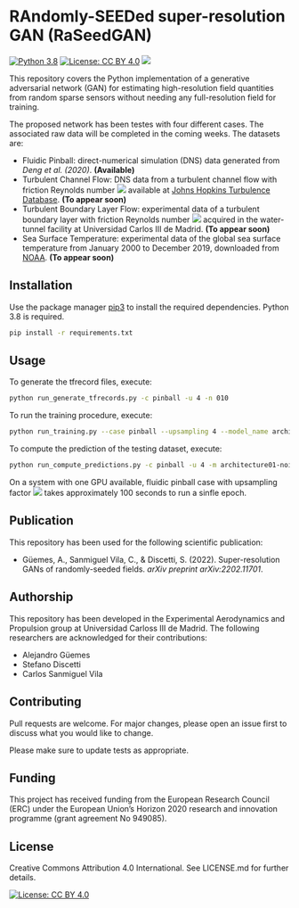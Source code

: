 # **RAndomly-SEEDed super-resolution GAN (RaSeedGAN)**
[![Python 3.8](https://img.shields.io/badge/python-3.8-blue.svg)](https://www.python.org/downloads/release/python-380/)
[![License: CC BY 4.0](https://img.shields.io/badge/License-CC_BY_4.0-lightgrey.svg)](https://creativecommons.org/licenses/by/4.0/)
<a href="https://github.com/Andy53/ERC.Xdbg/commits/master">
    <img src="https://img.shields.io/github/last-commit/eaplab/RaSeedGAN?style=flat-square&logo=github&logoColor=white">
</a>

This repository covers the Python implementation of a generative adversarial network (GAN) for estimating high-resolution field quantities from random sparse sensors without needing any full-resolution field for training.

The proposed network has been testes with four different cases. The associated raw data will be completed in the coming weeks. The datasets are:

*   Fluidic Pinball: direct-numerical simulation (DNS) data generated from *Deng et al. (2020)*. **(Available)**
*   Turbulent Channel Flow: DNS data from a turbulent channel flow with friction Reynolds number <img src="https://render.githubusercontent.com/render/math?math=Re_{\tau}=1000"> available at [Johns Hopkins Turbulence Database](http://turbulence.pha.jhu.edu). **(To appear soon)**
*   Turbulent Boundary Layer Flow: experimental data of a turbulent boundary layer with friction Reynolds number <img src="https://render.githubusercontent.com/render/math?math=Re_{\tau}\approx 1000"> acquired in the water-tunnel facility at Universidad Carlos III de Madrid. **(To appear soon)**
*   Sea Surface Temperature: experimental data of the global sea surface temperature from January 2000 to December 2019, downloaded from [NOAA](http://www.esrl.noaa.gov/psd/). **(To appear soon)**

## **Installation**

Use the package manager [pip3](https://pip.pypa.io/en/stable/) to install the required dependencies. Python 3.8 is required.

```bash
pip install -r requirements.txt
```


## **Usage**

To generate the tfrecord files, execute:

```bash
python run_generate_tfrecords.py -c pinball -u 4 -n 010
```

To run the training procedure, execute:

```bash
python run_training.py --case pinball --upsampling 4 --model_name architecture01-noise-010 --noise 10 --learning_rate 1e-4
```

To compute the prediction of the testing dataset, execute:

```bash
python run_compute_predictions.py -c pinball -u 4 -m architecture01-noise-010 -n 10 -l 1e-4
```

On a system with one GPU available, fluidic pinball case with upsampling factor <img src="https://render.githubusercontent.com/render/math?math=f_u=4"> takes approximately 100 seconds to run a sinfle epoch. 

## **Publication**
This repository has been used for the following scientific publication:

- Güemes, A., Sanmiguel Vila, C., & Discetti, S. (2022). Super-resolution GANs of randomly-seeded fields. *arXiv preprint arXiv:2202.11701*.

## **Authorship**
This repository has been developed in the Experimental Aerodynamics and Propulsion group at Universidad Carloss III de Madrid. The following researchers are acknowledged for their contributions:
- Alejandro Güemes
- Stefano Discetti
- Carlos Sanmiguel Vila

## **Contributing**
Pull requests are welcome. For major changes, please open an issue first to discuss what you would like to change.

Please make sure to update tests as appropriate.

## **Funding**
This project has received funding from the European Research Council (ERC) under the European Union’s Horizon 2020 research and innovation programme (grant agreement No 949085).

## **License**
Creative Commons Attribution 4.0 International. See LICENSE.md for further details.

[![License: CC BY 4.0](https://img.shields.io/badge/License-CC_BY_4.0-lightgrey.svg)](https://creativecommons.org/licenses/by/4.0/)
